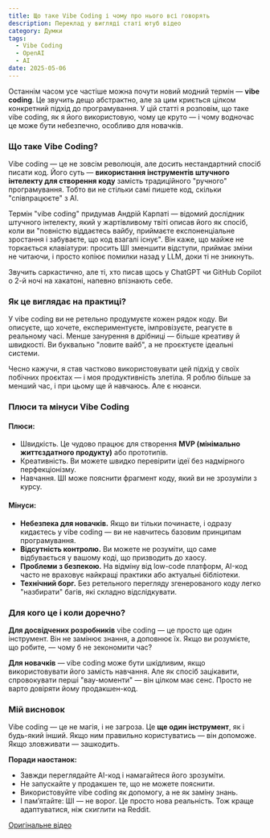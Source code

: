 ```yaml
---
title: Що таке Vibe Coding і чому про нього всі говорять
description: Переклад у вигляді статі ютуб відео
category: Думки
tags:
  - Vibe Coding
  - OpenAI
  - AI
date: 2025-05-06
---
```

Останнім часом усе частіше можна почути новий модний термін — **vibe coding**. Це звучить дещо абстрактно, але за цим криється цілком конкретний підхід до програмування. У цій статті я розповім, що таке vibe coding, як я його використовую, чому це круто — і чому водночас це може бути небезпечно, особливо для новачків.

### Що таке Vibe Coding?

Vibe coding — це не зовсім революція, але досить нестандартний спосіб писати код. Його суть — **використання інструментів штучного інтелекту для створення коду** замість традиційного "ручного" програмування. Тобто ви не стільки самі пишете код, скільки "співпрацюєте" з AI.

Термін "vibe coding" придумав Андрій Карпаті — відомий дослідник штучного інтелекту, який у жартівливому твіті описав його як спосіб, коли ви "повністю віддаєтесь вайбу, приймаєте експоненціальне зростання і забуваєте, що код взагалі існує". Він каже, що майже не торкається клавіатури: просить ШІ зменшити відступи, приймає зміни не читаючи, і просто копіює помилки назад у LLM, доки ті не зникнуть.

Звучить саркастично, але ті, хто писав щось у ChatGPT чи GitHub Copilot о 2-й ночі на хакатоні, напевно впізнають себе.

### Як це виглядає на практиці?

У vibe coding ви не ретельно продумуєте кожен рядок коду. Ви описуєте, що хочете, експериментуєте, імпровізуєте, реагуєте в реальному часі. Менше занурення в дрібниці — більше креативу й швидкості. Ви буквально "ловите вайб", а не проєктуєте ідеальні системи.

Чесно кажучи, я став частково використовувати цей підхід у своїх побічних проєктах — і моя продуктивність злетіла. Я роблю більше за менший час, і при цьому ще й навчаюсь. Але є нюанси.

### Плюси та мінуси Vibe Coding

#### **Плюси:**

* Швидкість. Це чудово працює для створення **MVP (мінімально життєздатного продукту)** або прототипів.
* Креативність. Ви можете швидко перевірити ідеї без надмірного перфекціонізму.
* Навчання. ШІ може пояснити фрагмент коду, який ви не зрозуміли з курсу.

#### **Мінуси:**

* **Небезпека для новачків.** Якщо ви тільки починаєте, і одразу кидаєтесь у vibe coding — ви не навчитесь базовим принципам програмування.
* **Відсутність контролю.** Ви можете не розуміти, що саме відбувається у вашому коді, що призводить до хаосу.
* **Проблеми з безпекою.** На відміну від low-code платформ, AI-код часто не враховує найкращі практики або актуальні бібліотеки.
* **Технічний борг.** Без ретельного перегляду згенерованого коду легко "назбирати" багів, які складно відслідкувати.

### Для кого це і коли доречно?

**Для досвідчених розробників** vibe coding — це просто ще один інструмент. Він не замінює знання, а доповнює їх. Якщо ви розумієте, що робите, — чому б не зекономити час?

**Для новачків** — vibe coding може бути шкідливим, якщо використовувати його замість навчання. Але як спосіб зацікавити, спровокувати перші "вау-моменти" — він цілком має сенс. Просто не варто довіряти йому продакшен-код.

### Мій висновок

Vibe coding — це не магія, і не загроза. Це **ще один інструмент**, як і будь-який інший. Якщо ним правильно користуватись — він допоможе. Якщо зловживати — зашкодить.

**Поради наостанок:**

* Завжди переглядайте AI-код і намагайтеся його зрозуміти.
* Не запускайте у продакшен те, що не можете пояснити.
* Використовуйте vibe coding як допомогу, а не як заміну знань.
* І памʼятайте: ШІ — не ворог. Це просто нова реальність. Тож краще адаптуватися, ніж скиглити на Reddit.

[Оригінальне відео](https://www.youtube.com/watch?v=bjh7EYdFTo4)